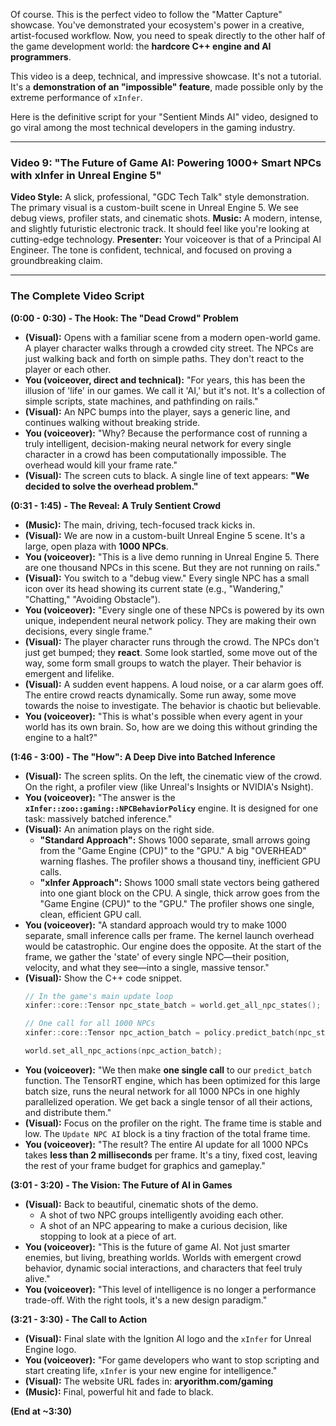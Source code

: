 Of course. This is the perfect video to follow the "Matter Capture" showcase. You've demonstrated your ecosystem's power in a creative, artist-focused workflow. Now, you need to speak directly to the other half of the game development world: the **hardcore C++ engine and AI programmers**.

This video is a deep, technical, and impressive showcase. It's not a tutorial. It's a **demonstration of an "impossible" feature**, made possible only by the extreme performance of `xInfer`.

Here is the definitive script for your "Sentient Minds AI" video, designed to go viral among the most technical developers in the gaming industry.

---

### **Video 9: "The Future of Game AI: Powering 1000+ Smart NPCs with xInfer in Unreal Engine 5"**

**Video Style:** A slick, professional, "GDC Tech Talk" style demonstration. The primary visual is a custom-built scene in Unreal Engine 5. We see debug views, profiler stats, and cinematic shots.
**Music:** A modern, intense, and slightly futuristic electronic track. It should feel like you're looking at cutting-edge technology.
**Presenter:** Your voiceover is that of a Principal AI Engineer. The tone is confident, technical, and focused on proving a groundbreaking claim.

---

### **The Complete Video Script**

**(0:00 - 0:30) - The Hook: The "Dead Crowd" Problem**

*   **(Visual):** Opens with a familiar scene from a modern open-world game. A player character walks through a crowded city street. The NPCs are just walking back and forth on simple paths. They don't react to the player or each other.
*   **You (voiceover, direct and technical):** "For years, this has been the illusion of 'life' in our games. We call it 'AI,' but it's not. It's a collection of simple scripts, state machines, and pathfinding on rails."
*   **(Visual):** An NPC bumps into the player, says a generic line, and continues walking without breaking stride.
*   **You (voiceover):** "Why? Because the performance cost of running a truly intelligent, decision-making neural network for every single character in a crowd has been computationally impossible. The overhead would kill your frame rate."
*   **(Visual):** The screen cuts to black. A single line of text appears: **"We decided to solve the overhead problem."**

**(0:31 - 1:45) - The Reveal: A Truly Sentient Crowd**

*   **(Music):** The main, driving, tech-focused track kicks in.
*   **(Visual):** We are now in a custom-built Unreal Engine 5 scene. It's a large, open plaza with **1000 NPCs**.
*   **You (voiceover):** "This is a live demo running in Unreal Engine 5. There are one thousand NPCs in this scene. But they are not running on rails."
*   **(Visual):** You switch to a "debug view." Every single NPC has a small icon over its head showing its current state (e.g., "Wandering," "Chatting," "Avoiding Obstacle").
*   **You (voiceover):** "Every single one of these NPCs is powered by its own unique, independent neural network policy. They are making their own decisions, every single frame."
*   **(Visual):** The player character runs through the crowd. The NPCs don't just get bumped; they **react**. Some look startled, some move out of the way, some form small groups to watch the player. Their behavior is emergent and lifelike.
*   **(Visual):** A sudden event happens. A loud noise, or a car alarm goes off. The entire crowd reacts dynamically. Some run away, some move towards the noise to investigate. The behavior is chaotic but believable.
*   **You (voiceover):** "This is what's possible when every agent in your world has its own brain. So, how are we doing this without grinding the engine to a halt?"

**(1:46 - 3:00) - The "How": A Deep Dive into Batched Inference**

*   **(Visual):** The screen splits. On the left, the cinematic view of the crowd. On the right, a profiler view (like Unreal's Insights or NVIDIA's Nsight).
*   **You (voiceover):** "The answer is the **`xInfer::zoo::gaming::NPCBehaviorPolicy`** engine. It is designed for one task: massively batched inference."
*   **(Visual):** An animation plays on the right side.
    *   **"Standard Approach":** Shows 1000 separate, small arrows going from the "Game Engine (CPU)" to the "GPU." A big "OVERHEAD" warning flashes. The profiler shows a thousand tiny, inefficient GPU calls.
    *   **"xInfer Approach":** Shows 1000 small state vectors being gathered into one giant block on the CPU. A single, thick arrow goes from the "Game Engine (CPU)" to the "GPU." The profiler shows one single, clean, efficient GPU call.
*   **You (voiceover):** "A standard approach would try to make 1000 separate, small inference calls per frame. The kernel launch overhead would be catastrophic. Our engine does the opposite. At the start of the frame, we gather the 'state' of every single NPC—their position, velocity, and what they see—into a single, massive tensor."
*   **(Visual):** Show the C++ code snippet.
    ```cpp
    // In the game's main update loop
    xinfer::core::Tensor npc_state_batch = world.get_all_npc_states();
    
    // One call for all 1000 NPCs
    xinfer::core::Tensor npc_action_batch = policy.predict_batch(npc_state_batch);

    world.set_all_npc_actions(npc_action_batch);
    ```
*   **You (voiceover):** "We then make **one single call** to our `predict_batch` function. The TensorRT engine, which has been optimized for this large batch size, runs the neural network for all 1000 NPCs in one highly parallelized operation. We get back a single tensor of all their actions, and distribute them."
*   **(Visual):** Focus on the profiler on the right. The frame time is stable and low. The `Update NPC AI` block is a tiny fraction of the total frame time.
*   **You (voiceover):** "The result? The entire AI update for all 1000 NPCs takes **less than 2 milliseconds** per frame. It's a tiny, fixed cost, leaving the rest of your frame budget for graphics and gameplay."

**(3:01 - 3:20) - The Vision: The Future of AI in Games**

*   **(Visual):** Back to beautiful, cinematic shots of the demo.
    *   A shot of two NPC groups intelligently avoiding each other.
    *   A shot of an NPC appearing to make a curious decision, like stopping to look at a piece of art.
*   **You (voiceover):** "This is the future of game AI. Not just smarter enemies, but living, breathing worlds. Worlds with emergent crowd behavior, dynamic social interactions, and characters that feel truly alive."
*   **You (voiceover):** "This level of intelligence is no longer a performance trade-off. With the right tools, it's a new design paradigm."

**(3:21 - 3:30) - The Call to Action**

*   **(Visual):** Final slate with the Ignition AI logo and the `xInfer` for Unreal Engine logo.
*   **You (voiceover):** "For game developers who want to stop scripting and start creating life, `xInfer` is your new engine for intelligence."
*   **(Visual):** The website URL fades in: **aryorithm.com/gaming**
*   **(Music):** Final, powerful hit and fade to black.

**(End at ~3:30)**